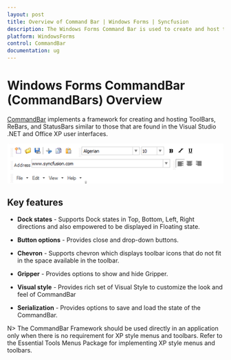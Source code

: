 ```yaml
---
layout: post
title: Overview of Command Bar | Windows Forms | Syncfusion
description: The Windows Forms Command Bar is used to create and host the components such as toolbars, status bars, etc.,
platform: WindowsForms
control: CommandBar
documentation: ug
---
```


# Windows Forms CommandBar (CommandBars) Overview

[CommandBar](https://help.syncfusion.com/cr/windowsforms/Syncfusion.Windows.Forms.Tools.CommandBar.html) implements a framework for creating and hosting ToolBars, ReBars, and StatusBars similar to those that are found in the Visual Studio .NET and Office XP user interfaces.

![Command bar sample image](Overview_images/commandbar_Sample.png)

## Key features

* **Dock states** - Supports Dock states in Top, Bottom, Left, Right directions and also empowered to be displayed in Floating state.

* **Button options** - Provides close and drop-down buttons.

* **Chevron** - Supports chevron which displays toolbar icons that do not fit in the space available in the toolbar.

* **Gripper** - Provides options to show and hide Gripper.

* **Visual style** - Provides rich set of Visual Style to customize the look and feel of CommandBar

* **Serialization** - Provides options to save and load the state of the CommandBar.

N> The CommandBar Framework should be used directly in an application only when there is no requirement for XP style menus and toolbars. Refer to the Essential Tools Menus Package for implementing XP style menus and toolbars.
